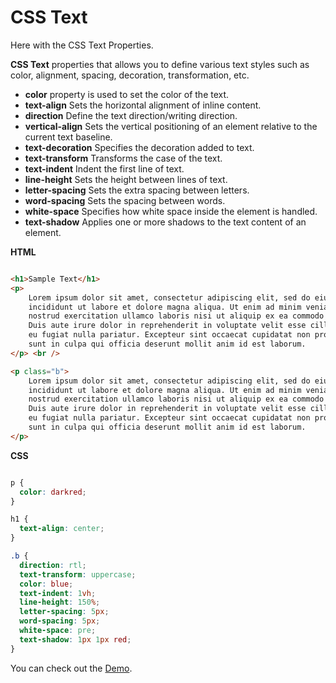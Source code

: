 # CSS Text

Here with the CSS Text Properties.

**CSS Text**  properties that allows you to define various text styles such as
color, alignment, spacing, decoration, transformation, etc.

- **color**  property is used to set the color of the text.
- **text-align**  Sets the horizontal alignment of inline content.
- **direction**  Define the text direction/writing direction.
- **vertical-align**  Sets the vertical positioning of an element relative to the current text baseline.
- **text-decoration**  Specifies the decoration added to text.
- **text-transform**  Transforms the case of the text.
- **text-indent**  Indent the first line of text.
- **line-height**  Sets the height between lines of text.
- **letter-spacing**  Sets the extra spacing between letters.
- **word-spacing**  Sets the spacing between words.
- **white-space**  Specifies how white space inside the element is handled.
- **text-shadow**  Applies one or more shadows to the text content of an element.

**HTML**

```HTML

<h1>Sample Text</h1>
<p>
    Lorem ipsum dolor sit amet, consectetur adipiscing elit, sed do eiusmod tempor
    incididunt ut labore et dolore magna aliqua. Ut enim ad minim veniam, quis
    nostrud exercitation ullamco laboris nisi ut aliquip ex ea commodo consequat.
    Duis aute irure dolor in reprehenderit in voluptate velit esse cillum dolore
    eu fugiat nulla pariatur. Excepteur sint occaecat cupidatat non proident,
    sunt in culpa qui officia deserunt mollit anim id est laborum.
</p> <br />

<p class="b">
    Lorem ipsum dolor sit amet, consectetur adipiscing elit, sed do eiusmod tempor
    incididunt ut labore et dolore magna aliqua. Ut enim ad minim veniam, quis
    nostrud exercitation ullamco laboris nisi ut aliquip ex ea commodo consequat.
    Duis aute irure dolor in reprehenderit in voluptate velit esse cillum dolore
    eu fugiat nulla pariatur. Excepteur sint occaecat cupidatat non proident,
    sunt in culpa qui officia deserunt mollit anim id est laborum.
</p>

```

**CSS**

```CSS

p {
  color: darkred;
}

h1 {
  text-align: center;
}

.b {
  direction: rtl;
  text-transform: uppercase;
  color: blue;
  text-indent: 1vh;
  line-height: 150%;
  letter-spacing: 5px;
  word-spacing: 5px;
  white-space: pre;
  text-shadow: 1px 1px red;
}

```

You can check out the [Demo](https://praveenorugantitech.github.io/praveenorugantitech-css/7_Text/Demo).


<script data-name="BMC-Widget" src="https://cdnjs.buymeacoffee.com/1.0.0/widget.prod.min.js" data-id="praveenoruganti" data-description="Support me on Buy me a coffee!" data-message="Thank you for visiting. You can now buy me a coffee!" data-color="#5F7FFF" data-position="Right" data-x_margin="18" data-y_margin="18"></script>

